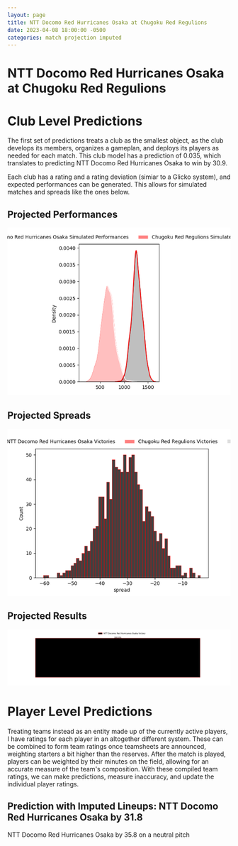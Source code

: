```yaml
---  
layout: page  
title: NTT Docomo Red Hurricanes Osaka at Chugoku Red Regulions  
date: 2023-04-08 18:00:00 -0500  
categories: match projection imputed  
---
```

# NTT Docomo Red Hurricanes Osaka at Chugoku Red Regulions

# Club Level Predictions


The first set of predictions treats a club as the smallest object, as the club develops its members, organizes a gameplan, and deploys its players as needed for each match. This club model has a prediction of 0.035, which translates to predicting NTT Docomo Red Hurricanes Osaka to win by 30.9.

Each club has a rating and a rating deviation (simiar to a Glicko system), and expected performances can be generated. This allows for simulated matches and spreads like the ones below.
## Projected Performances


![Projected Performances](plots/performances_2023-04-08-ChugokuRedRegulions-NTTDocomoRedHurricanesOsaka.png)
## Projected Spreads


![Projected Spreads](plots/spreads_2023-04-08-ChugokuRedRegulions-NTTDocomoRedHurricanesOsaka.png)
## Projected Results


![Projected Results](plots/resultbar_2023-04-08-ChugokuRedRegulions-NTTDocomoRedHurricanesOsaka.png)
# Player Level Predictions


Treating teams instead as an entity made up of the currently active players, I have ratings for each player in an altogether different system. These can be combined to form team ratings once teamsheets are announced, weighting starters a bit higher than the reserves. After the match is played, players can be weighted by their minutes on the field, allowing for an accurate measure of the team's composition. With these compiled team ratings, we can make predictions, measure inaccuracy, and update the individual player ratings.
## Prediction with Imputed Lineups: NTT Docomo Red Hurricanes Osaka by 31.8


NTT Docomo Red Hurricanes Osaka by 35.8 on a neutral pitch

